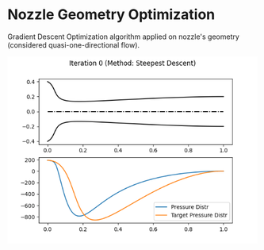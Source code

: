 # Nozzle Geometry Optimization

Gradient Descent Optimization algorithm applied on nozzle's geometry (considered quasi-one-directional flow).

<p align="center">
  <img src="readme/animation.gif">
</p>

